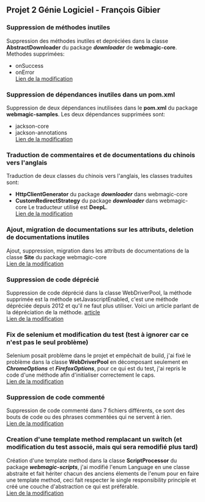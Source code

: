 ## Projet 2 Génie Logiciel - François Gibier

### Suppression de méthodes inutiles

Suppression des méthodes inutiles et depréciées dans la classe **AbstractDownloader** du package ***downloader*** de **webmagic-core**.
Methodes supprimées:
- onSuccess
- onError
<br/>[Lien de la modification](https://github.com/FrancoisGib/gl-projet2/commit/899ffc95e36ec7a69a8ca89b9b61209770b6d0d2)

### Suppression de dépendances inutiles dans un pom.xml

Suppression de deux dépendances inutilisées dans le **pom.xml** du package **webmagic-samples**.
Les deux dépendances supprimées sont:
- jackson-core
- jackson-annotations
<br/>[Lien de la modification](https://github.com/FrancoisGib/gl-projet2/commit/c73049b061e6f7e687218432d6c0b95ecb3ca2b3)

### Traduction de commentaires et de documentations du chinois vers l'anglais

Traduction de deux classes du chinois vers l'anglais, les classes traduites sont:
- **HttpClientGenerator** du package ***downloader*** dans webmagic-core
- **CustomRedirectStrategy** du package ***downloader*** dans webmagic-core
Le traducteur utilisé est **DeepL**.
<br/>[Lien de la modification](https://github.com/FrancoisGib/gl-projet2/commit/33fb81930e688055d2966d616d961fcb65052361)

### Ajout, migration de documentations sur les attributs, deletion de documentations inutiles

Ajout, suppression, migration dans les attributs de documentations de la classe **Site** du package webmagic-core
<br/>[Lien de la modification](https://github.com/FrancoisGib/gl-projet2/commit/468d1b3896ec6923dc56ec107474baded1a2a292)

### Suppression de code déprécié

Suppression de code déprécié dans la classe WebDriverPool, la méthode supprimée est la méthode setJavascriptEnabled, c'est une méthode dépréciée depuis 2012 et qu'il ne faut plus utiliser. Voici un article parlant de la dépréciation de la méthode. [article](https://googlesamples.github.io/android-custom-lint-rules/checks/SetJavaScriptEnabled.md.html)
<br/>[Lien de la modification](https://github.com/FrancoisGib/gl-projet2/commit/796065b722389c3db04bbf11701f9a1316d11223)

### Fix de selenium et modification du test (test à ignorer car ce n'est pas le seul problème)

Selenium posait problème dans le projet et empêchait de build, j'ai fixé le problème dans la classe **WebDriverPool** en décomposant seulement en ***ChromeOptions*** et ***FirefoxOptions***, pour ce qui est du test, j'ai repris le code d'une méthode afin d'initialiser correctement le caps.
<br/>[Lien de la modification](https://github.com/FrancoisGib/gl-projet2/commit/e5880db88470b85ceca3a71a4e8d28255eba398c)

### Suppression de code commenté

Suppression de code commenté dans 7 fichiers différents, ce sont des bouts de code ou des phrases commentées qui ne servent à rien.
<br/>[Lien de la modification](https://github.com/FrancoisGib/gl-projet2/commit/8d05158fb63405425212c45795c469850bde3465)

### Creation d'une template method remplacant un switch (et modification du test associé, mais qui sera remodifié plus tard)

Création d'une template method dans la classe **ScriptProcessor** du package ***webmagic-scripts***, j'ai modifié l'enum Language en une classe abstraite et fait hériter chacun des anciens élements de l'enum pour en faire une template method, ceci fait respecter le single responsibility principle et créé une couche d'abstraction ce qui est préférable.
<br/>[Lien de la modification](https://github.com/FrancoisGib/gl-projet2/commit/702b68d58bb9d58817400ff5afa8b412f2c6c678)